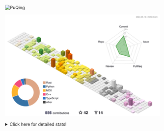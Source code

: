 ![PuQing](https://user-images.githubusercontent.com/27223114/171565019-9a56fae6-b08b-421f-99db-7e830da42371.png)

![](./profile-3d-contrib/profile-season-animate.svg)

<details>
<summary>Click here for detailed stats!</summary>

<!--START_SECTION:waka-->
![Lines of code](https://img.shields.io/badge/From%20Hello%20World%20I%27ve%20Written-2.0%20million%20lines%20of%20code-blue)

**🐱 My GitHub Data** 

> 📦 443.8 kB Used in GitHub's Storage 
 > 
> 🏆 187 Contributions in the Year 2025
 > 
> 🚫 Not Opted to Hire
 > 
> 📜 33 Public Repositories 
 > 
> 🔑 34 Private Repositories 
 > 
**I'm an Early 🐤** 

```text
🌞 Morning                831 commits         ██░░░░░░░░░░░░░░░░░░░░░░░   09.71 % 
🌆 Daytime                3671 commits        ███████████░░░░░░░░░░░░░░   42.90 % 
🌃 Evening                1921 commits        ██████░░░░░░░░░░░░░░░░░░░   22.45 % 
🌙 Night                  2134 commits        ██████░░░░░░░░░░░░░░░░░░░   24.94 % 
```


📊 **This Week I Spent My Time On** 

```text
💬 Programming Languages: 
Other                    27 hrs 52 mins      ████████████████░░░░░░░░░   64.67 % 
Python                   10 hrs 42 mins      ██████░░░░░░░░░░░░░░░░░░░   24.82 % 
Rust                     1 hr 6 mins         █░░░░░░░░░░░░░░░░░░░░░░░░   02.58 % 
Objective-C              24 mins             ░░░░░░░░░░░░░░░░░░░░░░░░░   00.93 % 
Io                       23 mins             ░░░░░░░░░░░░░░░░░░░░░░░░░   00.91 % 

🔥 Editors: 
Arc                      19 hrs 59 mins      ████████████░░░░░░░░░░░░░   46.38 % 
VS Code                  11 hrs 56 mins      ███████░░░░░░░░░░░░░░░░░░   27.71 % 
Ghostty                  7 hrs 30 mins       ████░░░░░░░░░░░░░░░░░░░░░   17.42 % 
Telegram                 1 hr 47 mins        █░░░░░░░░░░░░░░░░░░░░░░░░   04.14 % 
NetEaseMusic             1 hr 10 mins        █░░░░░░░░░░░░░░░░░░░░░░░░   02.72 % 

💻 Operating System: 
Mac                      31 hrs 10 mins      ██████████████████░░░░░░░   72.29 % 
Linux                    9 hrs 14 mins       █████░░░░░░░░░░░░░░░░░░░░   21.43 % 
WSL                      2 hrs 42 mins       ██░░░░░░░░░░░░░░░░░░░░░░░   06.28 % 
```


<!--END_SECTION:waka-->
</details>
